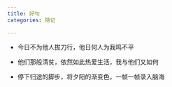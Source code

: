 ```yaml
---
title: 好句
categories: 随记

---
```


- 今日不为他人拔刀行，他日何人为我鸣不平
    
- 他们那般清贫，依然如此热爱生活，我与他们又如何

- 停下归途的脚步，将夕阳的渐变色，一帧一帧录入脑海


